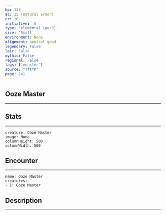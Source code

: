 ```yaml
---
hp: 138
ac: 15 (natural armor)
cr: 10
initiative: -5
type: 'elemental (pech)'    
size: 'Small'
environment: None
alignment: neutral good
legendary: False
lair: False
mythic: False
regional: False
tags: ['monster']
source: "TftYP"
page: 241
---
```


## Ooze Master
---



## Stats
---

```statblock
creature: Ooze Master
image: None
columnHeight: 500
columnWidth: 500
```

## Encounter
---

```encounter-table
name: Ooze Master
creatures:
- 1: Ooze Master
```

## Description
---





